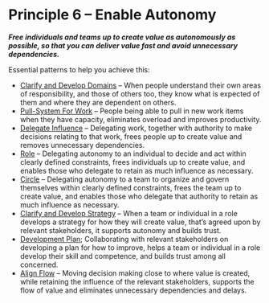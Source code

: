 [:menu-title]: # "Enable Autonomy"

# Principle 6 – Enable Autonomy


**_Free individuals and teams up to create value as autonomously as possible, so that you can deliver value fast and avoid unnecessary dependencies._**

Essential patterns to help you achieve this:

-   [Clarify and Develop Domains](section:clarify-and-develop-domains.html) – When people understand their own areas of responsibility, and those of others too, they know what is expected of them and where they are dependent on others.
-   [Pull-System For Work](section:pull-system-for-work.html) – People being able to pull in new work items when they have capacity, eliminates overload and improves productivity.
-   [Delegate Influence](section:delegate-influence.html) – Delegating work, together with authority to make decisions relating to that work, frees people up to create value and removes unnecessary dependencies. 
-   [Role](section:role.html) – Delegating autonomy to an individual to decide and act within clearly defined constraints, frees individuals up to create value, and enables those who delegate to retain as much influence as necessary. 
-   [Circle](section:circle.html) – Delegating autonomy to a team to organize and govern themselves within clearly defined constraints, frees the team up to create value, and enables those who delegate that authority to retain as much influence as necessary.
-   [Clarify and Develop Strategy](section:clarify-and-develop-strategy.html) – When a team or individual in a role develops a strategy for how they will create value, that’s agreed upon by relevant stakeholders, it supports autonomy and builds trust.
-   [Development Plan](section:development-plan.html); Collaborating with relevant stakeholders on developing a plan for how to improve, helps a team or individual in a role develop their skill and competence, and builds trust among all concerned.
-   [Align Flow](section:align-flow.html) – Moving decision making close to where value is created, while retaining the influence of the relevant stakeholders, supports the flow of value and eliminates unnecessary dependencies and delays.

